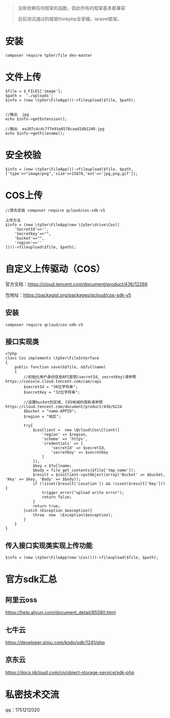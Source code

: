 
> 没有依赖任何框架的函数，因此所有的框架基本都兼容
>
> 目前测试通过的框架thinkphp全家桶，laravel框架。


# 安装

~~~
composer require tp5er/file dev-master
~~~

# 文件上传

~~~
$file = $_FILES['image'];
$path =  './uploads';
$info = (new \tp5er\FileApp())->fileupload($file, $path);


//输出  jpg
echo $info->getExtension();

//输出  ea307c4cdc7f7e91e8578caad1db1240.jpg
echo $info->getFilename();

~~~

# 安全校验

~~~
$info = (new \tp5er\FileApp())->fileupload($file, $path,['type'=>"image/png",'size'=>15678,'ext'=>'jpg,png,gif']);
~~~



# COS上传

~~~
//首先安装 composer require qcloud/cos-sdk-v5

上传方法
$info = (new \tp5er\FileApp(new \tp5er\drive\Cos([
    'SecretId'=>'',
    'SecretKey'=>"",
    'bucket'=>"",
    'region'=>''
])))->fileupload($file, $path);
~~~





# 自定义上传驱动（COS）

官方文档：https://cloud.tencent.com/document/product/436/12266

包地址：https://packagist.org/packages/qcloud/cos-sdk-v5



## 安装

~~~
composer require qcloud/cos-sdk-v5
~~~

## 接口实现类

~~~
<?php
class Cos implements \tp5er\FileInterface
{
    public function save(&$file, &$fullname)
    {
		//初始化用户身份信息API密钥(secretId, secretKey)请参照  https://console.cloud.tencent.com/cam/capi
        $secretId = "36位字符串";
        $secretKey = "32位字符串";
        
        //设置bucket的区域, COS地域的简称请参照  https://cloud.tencent.com/document/product/436/6224
        $bucket = "name-APPID";
        $region = "地区";
        
        try{
            $cosClient =  new \Qcloud\Cos\Client([
                'region' => $region,
                'schema' => 'https',
                'credentials' => [
                    'secretId' => $secretId,
                    'secretKey' => $secretKey
                ]
            ]);
            $key = $fullname;
            $body = file_get_contents($file['tmp_name']);
            $result = $cosClient->putObject(array('Bucket' => $bucket, 'Key' => $key, 'Body' => $body));
            if (!isset($result['Location']) && !isset($result['Key'])){
                trigger_error("upload write error");
                return false;
            }
            return true;
        }catch (Exception $exception){
            throw  new  \Exception($exception);
        }
    }
}
~~~

## 传入接口实现类实现上传功能

~~~
$info = (new \tp5er\FileApp(new \Cos()))->fileupload($file, $path);
~~~



# 官方sdk汇总

## 阿里云oss

https://help.aliyun.com/document_detail/85580.html

## 七牛云

https://developer.qiniu.com/kodo/sdk/1241/php

## 京东云

https://docs.jdcloud.com/cn/object-storage-service/sdk-php



# 私密技术交流
qq：1751212020
